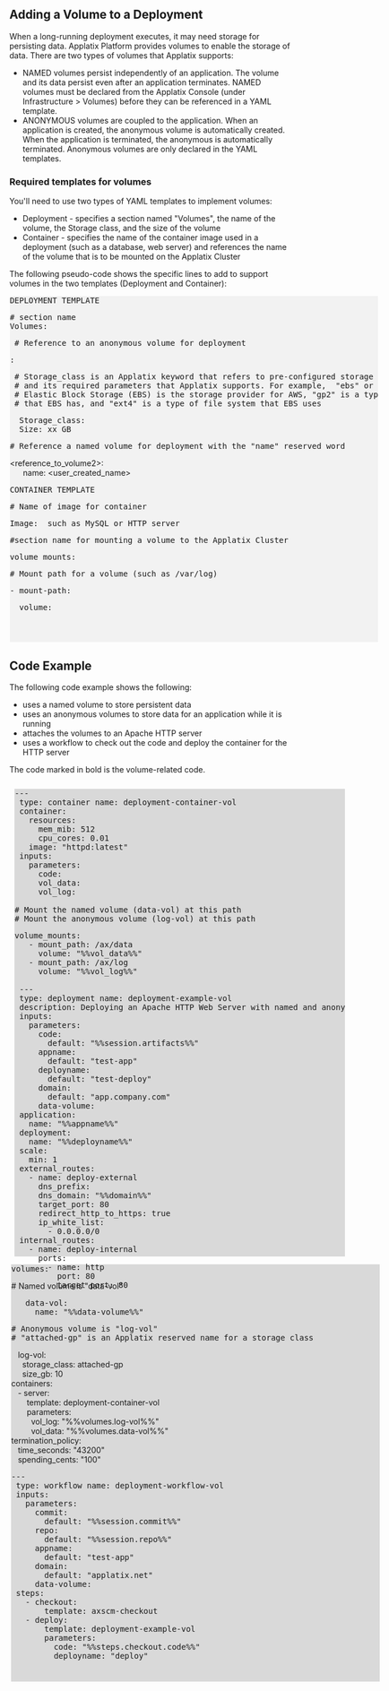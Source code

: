 ## Adding a Volume to a Deployment

When a long-running deployment executes, it may need storage for persisting data. Applatix Platform provides volumes to enable the storage of data. There are two types of volumes that Applatix supports:

*   NAMED volumes persist independently of an application. The volume and its data persist even after an application terminates. NAMED volumes must be declared from the Applatix Console (under Infrastructure > Volumes) before they can be referenced in a YAML template.
*   ANONYMOUS volumes are coupled to the application. When an application is created, the anonymous volume is automatically created. When the application is terminated, the anonymous is automatically terminated. Anonymous volumes are only declared in the YAML templates.

### Required templates for volumes

You'll need to use two types of YAML templates to implement volumes:

*   Deployment - specifies a section named "Volumes", the name of the volume, the Storage class, and the size of the volume
*   Container - specifies the name of the container image used in a deployment (such as a database, web server) and references the name of the volume that is to be mounted on the Applatix Cluster

The following pseudo-code shows the specific lines to add to support volumes in the two templates (Deployment and Container):

<div style="margin-left: .5pt;margin-top: 1.5pt;width: 493pt;height: 463.5pt;visibility: visible;mso-wrap-style: square;mso-width-percent: 0;mso-height-percent: 0;mso-wrap-distance-left: 9pt;mso-wrap-distance-top: 3.6pt;mso-wrap-distance-right: 9pt;mso-wrap-distance-bottom: 3.6pt;mso-position-horizontal: absolute;mso-position-horizontal-relative: text;mso-position-vertical: absolute;mso-position-vertical-relative: text;mso-width-percent: 0;mso-height-percent: 0;mso-width-relative: margin;mso-height-relative: margin;v-text-anchor: top;background-color: #f2f2f2;" xmlns="">

<pre>DEPLOYMENT TEMPLATE</pre>

<pre># section name  
Volumes:</pre>

<pre> # Reference to an anonymous volume for deployment</pre>

<pre><reference_to_volume1>:</pre>

<pre> # Storage_class is an Applatix keyword that refers to pre-configured storage provider   
 # and its required parameters that Applatix supports. For example,  "ebs" or   
 # Elastic Block Storage (EBS) is the storage provider for AWS, "gp2" is a type of volume   
 # that EBS has, and "ext4" is a type of file system that EBS uses</pre>

<pre>  <span class="UI_element">Storage_class:</span> <Applatix_reserved_name_4_class>  
  Size: xx GB</pre>

<pre># Reference a named volume for deployment with the "name" reserved word </pre>

<reference_to_volume2>:  
      name: <user_created_name>

<pre>CONTAINER TEMPLATE</pre>

<pre># Name of image for container</pre>

<pre>Image: <database_type or server_type> such as MySQL or HTTP server</pre>

<pre>#section name for mounting a volume to the Applatix Cluster</pre>

<pre>volume_mounts:</pre>

<pre># Mount path for a volume (such as /var/log)</pre>

<pre>- mount-path: <location_to_mount_the_volume> </pre>

<pre>  volume: <reference_to_volume></pre>

</div>

## Code Example

The following code example shows the following:

*   uses a named volume to store persistent data
*   uses an anonymous volumes to store data for an application while it is running
*   attaches the volumes to an Apache HTTP server
*   uses a workflow to check out the code and deploy the container for the HTTP server

The code marked in bold is the volume-related code.

<div style="margin-left: 7pt;margin-top: 19.25pt;width: 442.5pt;height: 626.5pt;visibility: visible;mso-wrap-style: square;mso-width-percent: 0;mso-height-percent: 0;mso-wrap-distance-left: 9pt;mso-wrap-distance-top: 3.6pt;mso-wrap-distance-right: 9pt;mso-wrap-distance-bottom: 3.6pt;mso-position-horizontal: absolute;mso-position-horizontal-relative: text;mso-position-vertical: absolute;mso-position-vertical-relative: text;mso-width-percent: 0;mso-height-percent: 0;mso-width-relative: margin;mso-height-relative: margin;v-text-anchor: top;background-color: #d9d9d9;">

<pre>---  
 type: <span class="UI_element">container</span> name: deployment-container-vol  
 container:  
   resources:  
     mem_mib: 512  
     cpu_cores: 0.01  
   image: "httpd:latest"  
 inputs:  
   parameters:  
     code:  
     vol_data:  
     vol_log:  

# Mount the named volume (data-vol) at this path  
# Mount the anonymous volume (log-vol) at this path</pre>

<pre>volume_mounts:  
   - mount_path: /ax/data  
     volume: "%%vol_data%%"  
   - mount_path: /ax/log  
     volume: "%%vol_log%%"  

 ---  
 type: <span class="UI_element">deployment</span> name: deployment-example-vol  
 description: Deploying an Apache HTTP Web Server with named and anonymous volumes attached.  
 inputs:  
   parameters:  
     code:  
       default: "%%session.artifacts%%"  
     appname:  
       default: "test-app"  
     deployname:  
       default: "test-deploy"  
     domain:  
       default: "app.company.com"  
     data-volume:  
 application:  
   name: "%%appname%%"  
 deployment:  
   name: "%%deployname%%"  
 scale:  
   min: 1  
 external_routes:  
   - name: deploy-external  
     dns_prefix:  
     dns_domain: "%%domain%%"  
     target_port: 80  
     redirect_http_to_https: true  
     ip_white_list:  
       - 0.0.0.0/0  
 internal_routes:  
   - name: deploy-internal  
     ports:  
       - name: http  
         port: 80  
         target_port: 80</pre>

</div>

<div style="margin-left: 2.5pt;margin-top: 0;width: 493pt;height: 558.5pt;visibility: visible;mso-wrap-style: square;mso-width-percent: 0;mso-height-percent: 0;mso-wrap-distance-left: 9pt;mso-wrap-distance-top: 3.6pt;mso-wrap-distance-right: 9pt;mso-wrap-distance-bottom: 3.6pt;mso-position-horizontal: absolute;mso-position-horizontal-relative: text;mso-position-vertical: absolute;mso-position-vertical-relative: text;mso-width-percent: 0;mso-height-percent: 0;mso-width-relative: margin;mso-height-relative: margin;v-text-anchor: top;background-color: #d9d9d9;">

<pre>volumes:</pre>

<span class="UI_element"># Named volume is "data-vol"</span>

<pre>   data-vol:  
     name: "%%data-volume%%"</pre>

<pre># Anonymous volume is "log-vol"  
# "attached-gp" is an Applatix reserved name for a storage class </pre>

   log-vol:  
     storage_class: attached-gp  
     size_gb: 10  
containers:  
   - server:  
       template: deployment-container-vol  
       parameters:  
         vol_log: "%%volumes.log-vol%%"  
         vol_data: "%%volumes.data-vol%%"  
termination_policy:  
   time_seconds: "43200"  
   spending_cents: "100"  

<pre>---  
 type: <span class="UI_element">workflow</span> name: deployment-workflow-vol  
 inputs:  
   parameters:  
     commit:  
       default: "%%session.commit%%"  
     repo:  
       default: "%%session.repo%%"  
     appname:  
       default: "test-app"  
     domain:  
       default: "applatix.net"  
     data-volume:  
 steps:  
   - checkout:  
       template: axscm-checkout  
   - deploy:  
       template: deployment-example-vol  
       parameters:  
         code: "%%steps.checkout.code%%"  
         deployname: "deploy"</pre>

</div>